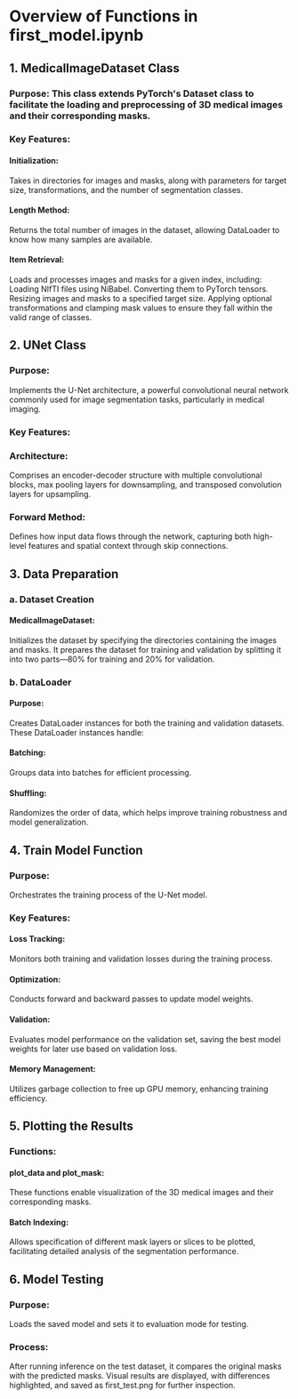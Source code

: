 # Overview of Functions in first_model.ipynb
## 1. MedicalImageDataset Class
### Purpose: This class extends PyTorch's Dataset class to facilitate the loading and preprocessing of 3D medical images and their corresponding masks.
### Key Features:
#### Initialization: 
Takes in directories for images and masks, along with parameters for target size, transformations, and the number of segmentation classes.
#### Length Method:
Returns the total number of images in the dataset, allowing DataLoader to know how many samples are available.
#### Item Retrieval:
Loads and processes images and masks for a given index, including:
Loading NIfTI files using NiBabel.
Converting them to PyTorch tensors.
Resizing images and masks to a specified target size.
Applying optional transformations and clamping mask values to ensure they fall within the valid range of classes.
## 2. UNet Class
### Purpose: 
Implements the U-Net architecture, a powerful convolutional neural network commonly used for image segmentation tasks, particularly in medical imaging.
### Key Features:
### Architecture: 
Comprises an encoder-decoder structure with multiple convolutional blocks, max pooling layers for downsampling, and transposed convolution layers for upsampling.
### Forward Method: 
Defines how input data flows through the network, capturing both high-level features and spatial context through skip connections.
## 3. Data Preparation
### a. Dataset Creation
#### MedicalImageDataset: 
Initializes the dataset by specifying the directories containing the images and masks. It prepares the dataset for training and validation by splitting it into two parts—80% for training and 20% for validation.
### b. DataLoader
#### Purpose: 
Creates DataLoader instances for both the training and validation datasets. These DataLoader instances handle:
#### Batching: 
Groups data into batches for efficient processing.
#### Shuffling: 
Randomizes the order of data, which helps improve training robustness and model generalization.
## 4. Train Model Function
### Purpose: 
Orchestrates the training process of the U-Net model.
### Key Features:
#### Loss Tracking: 
Monitors both training and validation losses during the training process.
#### Optimization: 
Conducts forward and backward passes to update model weights.
#### Validation: 
Evaluates model performance on the validation set, saving the best model weights for later use based on validation loss.
#### Memory Management: 
Utilizes garbage collection to free up GPU memory, enhancing training efficiency.
## 5. Plotting the Results
### Functions:
#### plot_data and plot_mask: 
These functions enable visualization of the 3D medical images and their corresponding masks.
#### Batch Indexing: 
Allows specification of different mask layers or slices to be plotted, facilitating detailed analysis of the segmentation performance.
## 6. Model Testing
### Purpose: 
Loads the saved model and sets it to evaluation mode for testing.
### Process:
After running inference on the test dataset, it compares the original masks with the predicted masks.
Visual results are displayed, with differences highlighted, and saved as first_test.png for further inspection.
